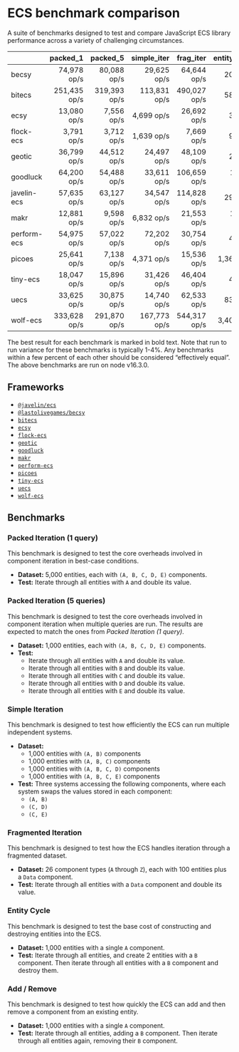# ECS benchmark comparison

A suite of benchmarks designed to test and compare JavaScript ECS library performance across a variety of challenging circumstances.

|             |     packed_1 |     packed_5 |  simple_iter |    frag_iter | entity_cycle |  add_remove |
| ----------- | -----------: | -----------: | -----------: | -----------: | -----------: | ----------: |
| becsy       |  74,978 op/s |  80,088 op/s |  29,625 op/s |  64,644 op/s |     209 op/s |  7,271 op/s |
| bitecs      | 251,435 op/s | 319,393 op/s | 113,831 op/s | 490,027 op/s |     587 op/s |  2,199 op/s |
| ecsy        |  13,080 op/s |   7,556 op/s |   4,699 op/s |  26,692 op/s |      35 op/s |    786 op/s |
| flock-ecs   |   3,791 op/s |   3,712 op/s |   1,639 op/s |   7,669 op/s |      90 op/s | 18,961 op/s |
| geotic      |  36,799 op/s |  44,512 op/s |  24,497 op/s |  48,109 op/s |      26 op/s |    852 op/s |
| goodluck    |  64,200 op/s |  54,488 op/s |  33,611 op/s | 106,659 op/s |  14,547 op/s | 85,540 op/s |
| javelin-ecs |  57,635 op/s |  63,127 op/s |  34,547 op/s | 114,828 op/s |     297 op/s |  2,880 op/s |
| makr        |  12,881 op/s |   9,598 op/s |   6,832 op/s |  21,553 op/s |  10,433 op/s | 27,358 op/s |
| perform-ecs |  54,975 op/s |  57,022 op/s |  72,202 op/s |  30,754 op/s |      41 op/s |    417 op/s |
| picoes      |  25,641 op/s |   7,138 op/s |   4,371 op/s |  15,536 op/s |   1,363 op/s |  3,700 op/s |
| tiny-ecs    |  18,047 op/s |  15,896 op/s |  31,426 op/s |  46,404 op/s |      48 op/s |    930 op/s |
| uecs        |  33,625 op/s |  30,875 op/s |  14,740 op/s |  62,533 op/s |     832 op/s |  4,611 op/s |
| wolf-ecs    | 333,628 op/s | 291,870 op/s | 167,773 op/s | 544,317 op/s |   3,404 op/s | 12,514 op/s |

The best result for each benchmark is marked in bold text. Note that run to run variance for these benchmarks is typically 1-4%. Any benchmarks within a few percent of each other should be considered “effectively equal”. The above benchmarks are run on node v16.3.0.

## Frameworks

- [`@javelin/ecs`](https://github.com/3mcd/javelin)
- [`@lastolivegames/becsy`](https://github.com/lastolivegames/becsy)
- [`bitecs`](https://github.com/NateTheGreatt/bitecs)
- [`ecsy`](https://github.com/ecsyjs/ecsy)
- [`flock-ecs`](https://github.com/dannyfritz/flock-ecs)
- [`geotic`](https://github.com/ddmills/geotic)
- [`goodluck`](https://github.com/piesku/goodluck)
- [`makr`](https://github.com/makrjs/makr)
- [`perform-ecs`](https://github.com/fireveined/perform-ecs)
- [`picoes`](https://github.com/ayebear/picoes)
- [`tiny-ecs`](https://github.com/bvalosek/tiny-ecs)
- [`uecs`](https://github.com/jprochazk/uecs)
- [`wolf-ecs`](https://github.com/EnderShadow8/wolf-ecs)

## Benchmarks

### Packed Iteration (1 query)

This benchmark is designed to test the core overheads involved in component iteration in best-case conditions.

- **Dataset:** 5,000 entities, each with `(A, B, C, D, E)` components.
- **Test:** Iterate through all entities with `A` and double its value.

### Packed Iteration (5 queries)

This benchmark is designed to test the core overheads involved in component iteration when multiple queries are run. The results are expected to match the ones from _Packed Iteration (1 query)_.

- **Dataset:** 1,000 entities, each with `(A, B, C, D, E)` components.
- **Test:**
  - Iterate through all entities with `A` and double its value.
  - Iterate through all entities with `B` and double its value.
  - Iterate through all entities with `C` and double its value.
  - Iterate through all entities with `D` and double its value.
  - Iterate through all entities with `E` and double its value.

### Simple Iteration

This benchmark is designed to test how efficiently the ECS can run multiple independent systems.

- **Dataset:**
  - 1,000 entities with `(A, B)` components
  - 1,000 entities with `(A, B, C)` components
  - 1,000 entities with `(A, B, C, D)` components
  - 1,000 entities with `(A, B, C, E)` components
- **Test:** Three systems accessing the following components, where each system swaps the values stored in each component:
  - `(A, B)`
  - `(C, D)`
  - `(C, E)`

### Fragmented Iteration

This benchmark is designed to test how the ECS handles iteration through a fragmented dataset.

- **Dataset:** 26 component types (`A` through `Z`), each with 100 entities plus a `Data` component.
- **Test:** Iterate through all entities with a `Data` component and double its value.

### Entity Cycle

This benchmark is designed to test the base cost of constructing and destroying entities into the ECS.

- **Dataset:** 1,000 entities with a single `A` component.
- **Test:** Iterate through all entities, and create 2 entities with a `B` component. Then iterate through all entities with a `B` component and destroy them.

### Add / Remove

This benchmark is designed to test how quickly the ECS can add and then remove a component from an existing entity.

- **Dataset:** 1,000 entities with a single `A` component.
- **Test:** Iterate through all entities, adding a `B` component. Then iterate through all entities again, removing their `B` component.
